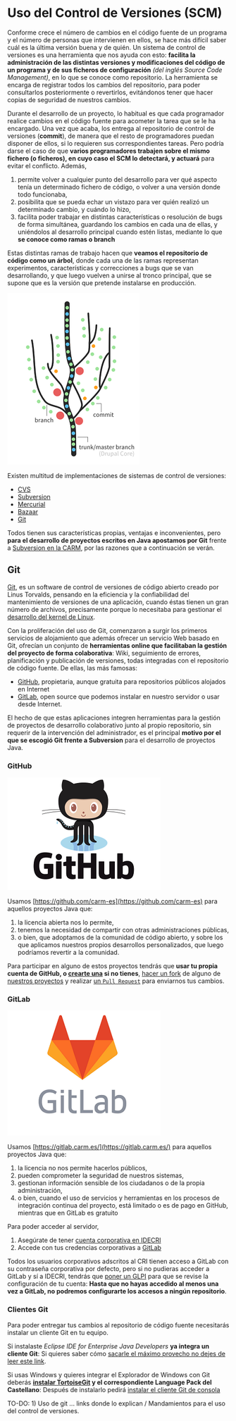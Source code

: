 # Uso del Control de Versiones (SCM)

Conforme crece el número de cambios en el código fuente de un programa y el número de personas que intervienen en ellos, se hace más difícil saber cuál es la última versión buena y de quién.  Un sistema de control de versiones es una herramienta que nos ayuda con esto: **facilita la administración de las distintas versiones y modificaciones del código  de un programa y de sus ficheros de configuración** *(del inglés Source Code Management)*, en lo que se conoce como repositorio.
La herramienta se encarga de registrar todos los cambios del repositorio, para poder consultarlos posteriormente o revertirlos, evitándonos tener que hacer copias de seguridad de nuestros cambios.

Durante el desarrollo de un proyecto, lo habitual es que cada programador realice cambios en el código fuente para acometer la tarea que se le ha encargado. Una vez que acaba, los entrega al repositorio de control de versiones (**commit**), de manera que el resto de programadores puedan disponer de ellos, si lo requieren sus correspondientes tareas. Pero podría darse el caso de que **varios programadores trabajen sobre el mismo fichero (o ficheros), en cuyo caso el SCM lo detectará, y actuará** para evitar el conflicto. Además, 

1. permite volver a cualquier punto del desarrollo para ver qué aspecto tenía un determinado fichero de código, o volver a una versión donde todo funcionaba,
2. posibilita que se pueda echar un vistazo para ver quién realizó un determinado cambio, y cuándo lo hizo,
3. facilita poder trabajar en distintas características o resolución de bugs de forma simultánea, guardando los cambios en cada una de ellas, y uniéndolos al desarrollo principal cuando estén listas, mediante lo que **se conoce como ramas o branch**

Estas distintas ramas de trabajo hacen que **veamos el repositorio de código como un árbol**, donde cada una de las ramas representan experimentos, características y correcciones a bugs que se van desarrollando, y que luego vuelven a unirse al tronco principal, que se supone que es la versión que pretende instalarse en producción.
   
![Arbol](imagenes/GuiaSCM-001.png)


Existen multitud de implementaciones de sistemas de control de versiones:
* [CVS](https://www.nongnu.org/cvs/)
* [Subversion](http://svnbook.red-bean.com/)
* [Mercurial](https://www.mercurial-scm.org/)
* [Bazaar](https://bazaar.canonical.com/en/)
* [Git](https://git-scm.com/)

Todos tienen sus características propias, ventajas e inconvenientes, pero **para el desarrollo de proyectos escritos en Java apostamos por Git** frente a [Subversion en la CARM](https://vcs.carm.es), por las razones que a continuación se verán.

## Git
[Git](https://es.wikipedia.org/wiki/Git), es un software de control de versiones  de código abierto creado por Linus Torvalds, pensando en la eficiencia y la confiabilidad del mantenimiento de versiones de una aplicación, cuando éstas tienen un gran número de archivos, precisamente porque lo necesitaba para gestionar el [desarrollo del kernel de Linux](https://github.com/torvalds/linux).

Con la proliferación del uso de Git, comenzaron a surgir los primeros servicios de alojamiento que además ofrecer un servicio Web basado en Git, ofrecían un conjunto de **herramientas online que facilitaban la gestión del proyecto de forma colaborativa**: Wiki, seguimiento de errores, planificación y publicación de versiones, todas integradas con el repositorio de código fuente. De ellas, las más famosas:

* [GitHub](https://es.wikipedia.org/wiki/GitHub),  propietaria, aunque gratuita para repositorios públicos alojados en Internet
* [GitLab](https://es.wikipedia.org/wiki/GitLab), open source que podemos instalar en nuestro servidor o usar desde Internet.

El hecho de que estas aplicaciones integren herramientas para la gestión de proyectos de desarrollo colaborativo junto al propio repositorio, sin requerir de la intervención del administrador, es el principal **motivo por el que se escogió Git frente a Subversion** para el desarrollo de proyectos Java.


### GitHub
![Logo GitHub](imagenes/GuiaSCM-002.png)

Usamos [https://github.com/carm-es](https://github.com/carm-es)  para aquellos proyectos Java que:
1. la licencia abierta nos lo permite,
2. tenemos la necesidad de compartir con otras administraciones públicas,
3. o bien, que adoptamos de la comunidad de código abierto, y sobre los que aplicamos nuestros propios desarrollos personalizados, que luego podríamos revertir a la comunidad.

Para participar en alguno de estos proyectos tendrás que **usar tu propia cuenta de GitHub, o [crearte una](https://github.com/join) si no tienes**, [hacer un fork](http://aprendegit.com/fork-de-repositorios-para-que-sirve/) de alguno de [nuestros proyectos](https://github.com/carm-es)  y realizar [un ```Pull Request```](https://styde.net/pull-request-en-github/) para enviarnos tus cambios.

### GitLab

![Logo GitLab](imagenes/GuiaSCM-003.png)

Usamos [https://gitlab.carm.es/](https://gitlab.carm.es/)  para aquellos proyectos Java que:
1. la licencia no nos permite hacerlos públicos,
2. pueden comprometer la seguridad de nuestros sistemas,
3. gestionan información sensible de los ciudadanos o de la propia administración,
4. o bien, cuando el uso de servicios y herramientas en los procesos de integración continua del proyecto, está limitado o es de pago en GitHub, mientras que en GitLab es gratuito

Para poder acceder al servidor,
1. Asegúrate de tener [cuenta corporativa en IDECRI](https://idecri.carm.es) 
2. Accede con tus credencias corporativas a [GitLab](https://gitlab.carm.es)

Todos los usuarios corporativos adscritos al CRI tienen acceso a GitLab con su contraseña corporativa por defecto, pero si no pudieras acceder a GitLab y sí a IDECRI, tendrás que [poner un GLPI](https://glpi.carm.es) para que se revise la configuración de tu cuenta: **Hasta que no hayas accedido al menos una vez a GitLab, no podremos configurarte los accesos a ningún repositorio**.


### Clientes Git
Para poder entregar tus cambios al repositorio de código fuente necesitarás instalar un cliente Git en tu equipo.

Si instalaste *Eclipse IDE for Enterprise Java Developers* **ya integra un cliente Git**: Si quieres saber cómo [sacarle el máximo provecho no dejes de leer este link](https://wiki.eclipse.org/Es:EGit/Es:User_Guide).

Si usas Windows y quieres integrar el Explorador de Windows con Git deberás **[instalar  TortoiseGit](https://tortoisegit.org/download/) y el correspondiente Language Pack del Castellano**: Después de instalarlo pedirá [instalar el cliente Git de consola](https://github.com/git-for-windows/git/releases)


TO-DO:  1) Uso de git ... links donde lo explican / Mandamientos para el uso del control de versiones.
